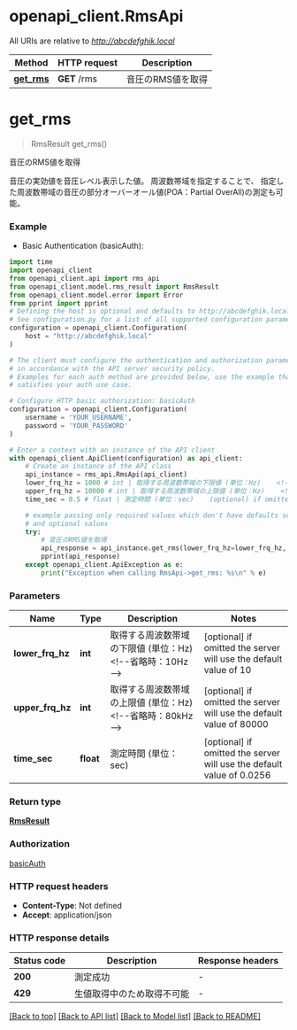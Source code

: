 # openapi_client.RmsApi

All URIs are relative to *http://abcdefghik.local*

Method | HTTP request | Description
------------- | ------------- | -------------
[**get_rms**](RmsApi.md#get_rms) | **GET** /rms | 音圧のRMS値を取得


# **get_rms**
> RmsResult get_rms()

音圧のRMS値を取得

音圧の実効値を音圧レベル表示した値。   周波数帯域を指定することで、 指定した周波数帯域の音圧の部分オーバーオール値(POA：Partial OverAll)の測定も可能。 

### Example

* Basic Authentication (basicAuth):
```python
import time
import openapi_client
from openapi_client.api import rms_api
from openapi_client.model.rms_result import RmsResult
from openapi_client.model.error import Error
from pprint import pprint
# Defining the host is optional and defaults to http://abcdefghik.local
# See configuration.py for a list of all supported configuration parameters.
configuration = openapi_client.Configuration(
    host = "http://abcdefghik.local"
)

# The client must configure the authentication and authorization parameters
# in accordance with the API server security policy.
# Examples for each auth method are provided below, use the example that
# satisfies your auth use case.

# Configure HTTP basic authorization: basicAuth
configuration = openapi_client.Configuration(
    username = 'YOUR_USERNAME',
    password = 'YOUR_PASSWORD'
)

# Enter a context with an instance of the API client
with openapi_client.ApiClient(configuration) as api_client:
    # Create an instance of the API class
    api_instance = rms_api.RmsApi(api_client)
    lower_frq_hz = 1000 # int | 取得する周波数帯域の下限値 (単位：Hz)    <!--省略時：10Hz  -->  (optional) if omitted the server will use the default value of 10
    upper_frq_hz = 10000 # int | 取得する周波数帯域の上限値 (単位：Hz)    <!--省略時：80kHz  -->  (optional) if omitted the server will use the default value of 80000
    time_sec = 0.5 # float | 測定時間 (単位：sec)    (optional) if omitted the server will use the default value of 0.0256

    # example passing only required values which don't have defaults set
    # and optional values
    try:
        # 音圧のRMS値を取得
        api_response = api_instance.get_rms(lower_frq_hz=lower_frq_hz, upper_frq_hz=upper_frq_hz, time_sec=time_sec)
        pprint(api_response)
    except openapi_client.ApiException as e:
        print("Exception when calling RmsApi->get_rms: %s\n" % e)
```


### Parameters

Name | Type | Description  | Notes
------------- | ------------- | ------------- | -------------
 **lower_frq_hz** | **int**| 取得する周波数帯域の下限値 (単位：Hz)    &lt;!--省略時：10Hz  --&gt;  | [optional] if omitted the server will use the default value of 10
 **upper_frq_hz** | **int**| 取得する周波数帯域の上限値 (単位：Hz)    &lt;!--省略時：80kHz  --&gt;  | [optional] if omitted the server will use the default value of 80000
 **time_sec** | **float**| 測定時間 (単位：sec)    | [optional] if omitted the server will use the default value of 0.0256

### Return type

[**RmsResult**](RmsResult.md)

### Authorization

[basicAuth](../README.md#basicAuth)

### HTTP request headers

 - **Content-Type**: Not defined
 - **Accept**: application/json


### HTTP response details
| Status code | Description | Response headers |
|-------------|-------------|------------------|
**200** | 測定成功 |  -  |
**429** | 生値取得中のため取得不可能 |  -  |

[[Back to top]](#) [[Back to API list]](../README.md#documentation-for-api-endpoints) [[Back to Model list]](../README.md#documentation-for-models) [[Back to README]](../README.md)

